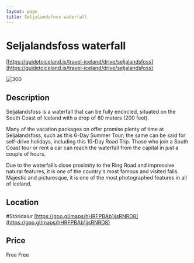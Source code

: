 ```yaml
--- 
layout: page
title: Seljalandsfoss waterfall 
---
```

# Seljalandsfoss waterfall
[https://guidetoiceland.is/travel-iceland/drive/seljalandsfoss](https://guidetoiceland.is/travel-iceland/drive/seljalandsfoss)

![300](https://guidetoiceland.imgix.net/384686/x/0/seljalandsfoss-2?ixlib=php-3.3.0&w=883)

## Description
Seljalandsfoss is a waterfall that can be fully encircled, situated on the South Coast of Iceland with a drop of 60 meters (200 feet).

Many of the vacation packages on offer promise plenty of time at Seljalandsfoss, such as this 6-Day Summer Tour; the same can be said for self-drive holidays, including this 10-Day Road Trip. Those who join a South Coast tour or rent a car can reach the waterfall from the capital in just a couple of hours.

Due to the waterfall’s close proximity to the Ring Road and impressive natural features, it is one of the country's most famous and visited falls. Majestic and picturesque, it is one of the most photographed features in all of Iceland.

## Location
#Stóridalur 
[https://goo.gl/maps/hHRFPBAb1ijsRNRD8](https://goo.gl/maps/hHRFPBAb1ijsRNRD8)

## Price
Free
Free